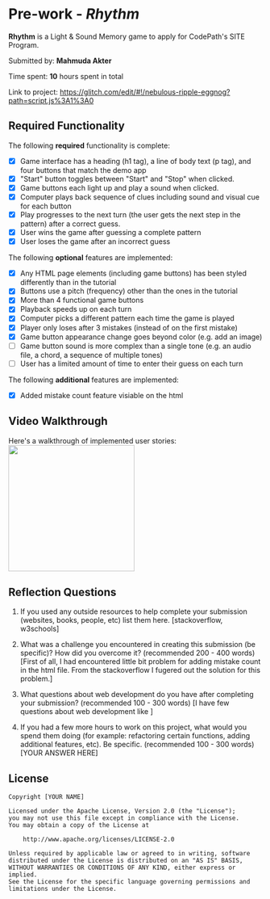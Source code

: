# Pre-work - *Rhythm*

**Rhythm** is a Light & Sound Memory game to apply for CodePath's SITE Program. 

Submitted by: **Mahmuda Akter**

Time spent: **10** hours spent in total

Link to project: https://glitch.com/edit/#!/nebulous-ripple-eggnog?path=script.js%3A1%3A0

## Required Functionality

The following **required** functionality is complete:

* [X] Game interface has a heading (h1 tag), a line of body text (p tag), and four buttons that match the demo app
* [X] "Start" button toggles between "Start" and "Stop" when clicked. 
* [X] Game buttons each light up and play a sound when clicked. 
* [X] Computer plays back sequence of clues including sound and visual cue for each button
* [X] Play progresses to the next turn (the user gets the next step in the pattern) after a correct guess. 
* [X] User wins the game after guessing a complete pattern
* [X] User loses the game after an incorrect guess

The following **optional** features are implemented:

* [X] Any HTML page elements (including game buttons) has been styled differently than in the tutorial
* [X] Buttons use a pitch (frequency) other than the ones in the tutorial
* [X] More than 4 functional game buttons
* [X] Playback speeds up on each turn
* [X] Computer picks a different pattern each time the game is played
* [X] Player only loses after 3 mistakes (instead of on the first mistake)
* [X] Game button appearance change goes beyond color (e.g. add an image)
* [ ] Game button sound is more complex than a single tone (e.g. an audio file, a chord, a sequence of multiple tones)
* [ ] User has a limited amount of time to enter their guess on each turn

The following **additional** features are implemented:

- [X] Added mistake count feature visiable on the html

## Video Walkthrough

Here's a walkthrough of implemented user stories:
<img src="http://g.recordit.co/PM3fWY9sf7.gif" width=250><br>
![]()


## Reflection Questions
1. If you used any outside resources to help complete your submission (websites, books, people, etc) list them here. 
[stackoverflow, w3schools]

2. What was a challenge you encountered in creating this submission (be specific)? How did you overcome it? (recommended 200 - 400 words) 
[First of all, I had encountered little bit problem for adding mistake count in the html file. From the stackoverflow I fugered out the solution for this problem.]

3. What questions about web development do you have after completing your submission? (recommended 100 - 300 words) 
[I have few questions about web development like ]

4. If you had a few more hours to work on this project, what would you spend them doing (for example: refactoring certain functions, adding additional features, etc). Be specific. (recommended 100 - 300 words) 
[YOUR ANSWER HERE]



## License

    Copyright [YOUR NAME]

    Licensed under the Apache License, Version 2.0 (the "License");
    you may not use this file except in compliance with the License.
    You may obtain a copy of the License at

        http://www.apache.org/licenses/LICENSE-2.0

    Unless required by applicable law or agreed to in writing, software
    distributed under the License is distributed on an "AS IS" BASIS,
    WITHOUT WARRANTIES OR CONDITIONS OF ANY KIND, either express or implied.
    See the License for the specific language governing permissions and
    limitations under the License.
